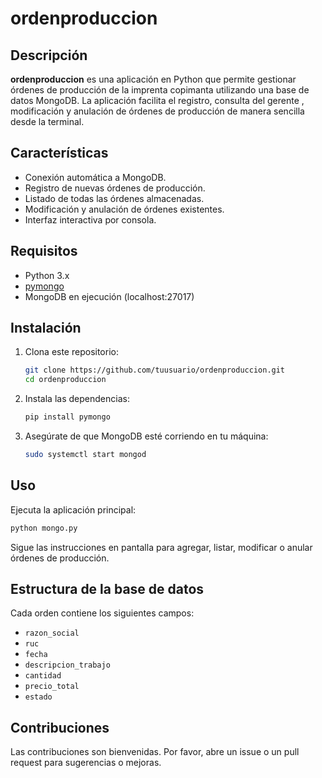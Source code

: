 # ordenproduccion

## Descripción

**ordenproduccion** es una aplicación en Python que permite gestionar órdenes de producción de la imprenta copimanta utilizando una base de datos MongoDB. La aplicación facilita el registro, consulta del gerente , modificación y anulación de órdenes de producción de manera sencilla desde la terminal.

## Características

- Conexión automática a MongoDB.
- Registro de nuevas órdenes de producción.
- Listado de todas las órdenes almacenadas.
- Modificación y anulación de órdenes existentes.
- Interfaz interactiva por consola.

## Requisitos

- Python 3.x
- [pymongo](https://pypi.org/project/pymongo/)
- MongoDB en ejecución (localhost:27017)

## Instalación

1. Clona este repositorio:
   ```bash
   git clone https://github.com/tuusuario/ordenproduccion.git
   cd ordenproduccion
   ```

2. Instala las dependencias:
   ```bash
   pip install pymongo
   ```

3. Asegúrate de que MongoDB esté corriendo en tu máquina:
   ```bash
   sudo systemctl start mongod
   ```

## Uso

Ejecuta la aplicación principal:
```bash
python mongo.py
```

Sigue las instrucciones en pantalla para agregar, listar, modificar o anular órdenes de producción.

## Estructura de la base de datos

Cada orden contiene los siguientes campos:
- `razon_social`
- `ruc`
- `fecha`
- `descripcion_trabajo`
- `cantidad`
- `precio_total`
- `estado`

## Contribuciones

Las contribuciones son bienvenidas. Por favor, abre un issue o un pull request para sugerencias o mejoras.